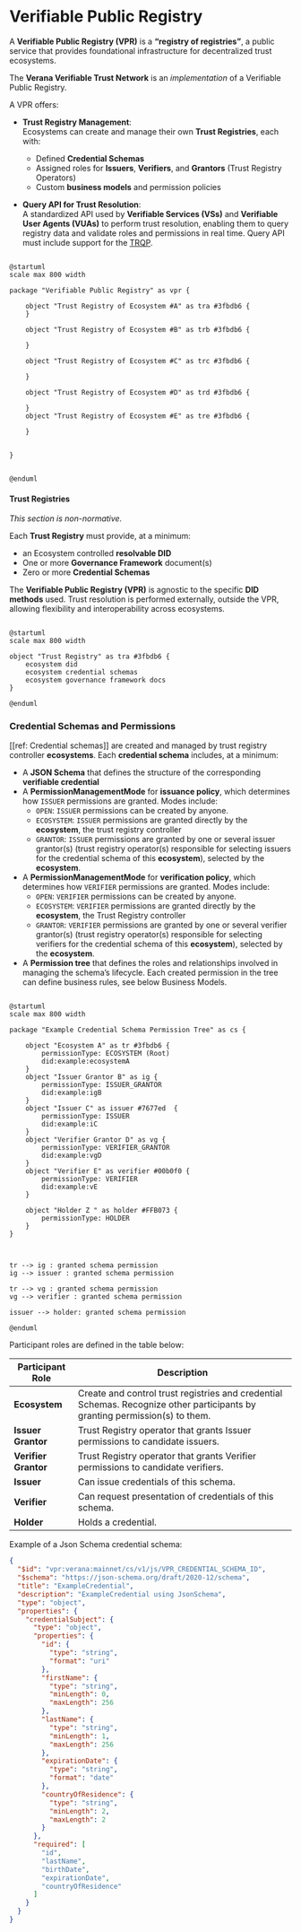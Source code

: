 # Verifiable Public Registry

A **Verifiable Public Registry (VPR)** is a **“registry of registries”**, a public service that provides foundational infrastructure for decentralized trust ecosystems.

The **Verana Verifiable Trust Network** is an *implementation* of a Verifiable Public Registry.

A VPR offers:

- **Trust Registry Management**:  
  Ecosystems can create and manage their own **Trust Registries**, each with:
  - Defined **Credential Schemas**
  - Assigned roles for **Issuers**, **Verifiers**, and **Grantors** (Trust Registry Operators)
  - Custom **business models** and permission policies

- **Query API for Trust Resolution**:  
  A standardized API used by **Verifiable Services (VSs)** and **Verifiable User Agents (VUAs)** to perform trust resolution, enabling them to query registry data and validate roles and permissions in real time. Query API must include support for the [TRQP](https://trustoverip.github.io/tswg-trust-registry-protocol/).

```plantuml

@startuml
scale max 800 width
 
package "Verifiable Public Registry" as vpr {

    object "Trust Registry of Ecosystem #A" as tra #3fbdb6 {
    }

    object "Trust Registry of Ecosystem #B" as trb #3fbdb6 {

    }

    object "Trust Registry of Ecosystem #C" as trc #3fbdb6 {

    }

    object "Trust Registry of Ecosystem #D" as trd #3fbdb6 {

    }
    object "Trust Registry of Ecosystem #E" as tre #3fbdb6 {

    }
    
   
}


@enduml

```

#### Trust Registries

*This section is non-normative.*

Each **Trust Registry** must provide, at a minimum:

- an Ecosystem controlled **resolvable DID**
- One or more **Governance Framework** document(s)
- Zero or more **Credential Schemas**

The **Verifiable Public Registry (VPR)** is agnostic to the specific **DID methods** used. Trust resolution is performed externally, outside the VPR, allowing flexibility and interoperability across ecosystems.

```plantuml

@startuml
scale max 800 width
 
object "Trust Registry" as tra #3fbdb6 {
    ecosystem did
    ecosystem credential schemas
    ecosystem governance framework docs
}

@enduml

```

### Credential Schemas and Permissions

[[ref: Credential schemas]] are created and managed by trust registry controller **ecosystems**. Each **credential schema** includes, at a minimum:

- A **JSON Schema** that defines the structure of the corresponding **verifiable credential**
- A **PermissionManagementMode** for **issuance policy**, which determines how `ISSUER` permissions are granted. Modes include:
  - `OPEN`: `ISSUER` permissions can be created by anyone.
  - `ECOSYSTEM`: `ISSUER` permissions are granted directly by the **ecosystem**, the trust registry controller
  - `GRANTOR`: `ISSUER` permissions are granted by one or several issuer grantor(s) (trust registry operator(s) responsible for selecting issuers for the credential schema of this **ecosystem**), selected by the **ecosystem**.
- A **PermissionManagementMode** for **verification policy**, which determines how `VERIFIER` permissions are granted. Modes include:
  - `OPEN`: `VERIFIER` permissions can be created by anyone.
  - `ECOSYSTEM`: `VERIFIER` permissions are granted directly by the **ecosystem**, the Trust Registry controller
  - `GRANTOR`: `VERIFIER` permissions are granted by one or several verifier grantor(s) (trust registry operator(s) responsible for selecting verifiers for the credential schema of this **ecosystem**), selected by the **ecosystem**.
- A **Permission tree** that defines the roles and relationships involved in managing the schema’s lifecycle. Each created permission in the tree can define business rules, see below Business Models.

```plantuml

@startuml
scale max 800 width
 
package "Example Credential Schema Permission Tree" as cs {

    object "Ecosystem A" as tr #3fbdb6 {
        permissionType: ECOSYSTEM (Root)
        did:example:ecosystemA
    }
    object "Issuer Grantor B" as ig {
        permissionType: ISSUER_GRANTOR
        did:example:igB
    }
    object "Issuer C" as issuer #7677ed  {
        permissionType: ISSUER
        did:example:iC
    }
    object "Verifier Grantor D" as vg {
        permissionType: VERIFIER_GRANTOR
        did:example:vgD
    }
    object "Verifier E" as verifier #00b0f0 {
        permissionType: VERIFIER
        did:example:vE
    }

    object "Holder Z " as holder #FFB073 {
        permissionType: HOLDER
    }
}



tr --> ig : granted schema permission
ig --> issuer : granted schema permission

tr --> vg : granted schema permission
vg --> verifier : granted schema permission

issuer --> holder: granted schema permission

@enduml

```

Participant roles are defined in the table below:

| **Participant Role**   | **Description**                                                  |
|-----------------------|------------------------------------------------------------------|
| **Ecosystem**    | Create and control trust registries and credential Schemas. Recognize other participants by granting permission(s) to them.        |
| **Issuer Grantor**    | Trust Registry operator that grants Issuer permissions to candidate issuers.                   |
| **Verifier Grantor**  | Trust Registry operator that grants Verifier permissions to candidate verifiers.               |
| **Issuer**            | Can issue credentials of this schema.                            |
| **Verifier**          | Can request presentation of credentials of this schema.          |
| **Holder**            | Holds a credential.   |

Example of a Json Schema credential schema:

```json
{
  "$id": "vpr:verana:mainnet/cs/v1/js/VPR_CREDENTIAL_SCHEMA_ID",
  "$schema": "https://json-schema.org/draft/2020-12/schema",
  "title": "ExampleCredential",
  "description": "ExampleCredential using JsonSchema",
  "type": "object",
  "properties": {
    "credentialSubject": {
      "type": "object",
      "properties": {
        "id": {
          "type": "string",
          "format": "uri"
        },
        "firstName": {
          "type": "string",
          "minLength": 0,
          "maxLength": 256
        },
        "lastName": {
          "type": "string",
          "minLength": 1,
          "maxLength": 256
        },
        "expirationDate": {
          "type": "string",
          "format": "date"
        },
        "countryOfResidence": {
          "type": "string",
          "minLength": 2,
          "maxLength": 2
        }
      },
      "required": [
        "id",
        "lastName",
        "birthDate",
        "expirationDate",
        "countryOfResidence"
      ]
    }
  }
}
```
